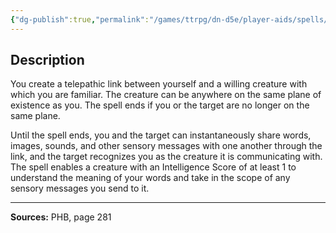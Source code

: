 ```yaml
---
{"dg-publish":true,"permalink":"/games/ttrpg/dn-d5e/player-aids/spells/level-8/telepathy/","tags":["TTRPG/DND/5e","verbal","somatic","material","Spell"],"noteIcon":""}
---
```



## Description
You create a telepathic link between yourself and a willing creature with which you are familiar.
The creature can be anywhere on the same plane of existence as you.
The spell ends if you or the target are no longer on the same plane.

Until the spell ends, you and the target can instantaneously share words, images, sounds, and other sensory messages with one another through the link, and the target recognizes you as the creature it is communicating with.
The spell enables a creature with an Intelligence Score of at least 1 to understand the meaning of your words and take in the scope of any sensory messages you send to it.

---

**Sources:** PHB, page 281
